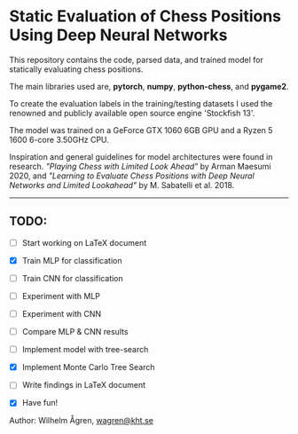 # Static Evaluation of Chess Positions Using Deep Neural Networks
This repository contains the code, parsed data, and trained model for statically evaluating chess positions. 

The main libraries used are, **pytorch**, **numpy**, **python-chess**, and **pygame2**.

To create the evaluation labels in the training/testing datasets I used the renowned and publicly available open source engine 'Stockfish 13'.

The model was trained on a GeForce GTX 1060 6GB GPU and a Ryzen 5 1600 6-core 3.50GHz CPU.

Inspiration and general guidelines for model architectures were found in research. *"Playing Chess with Limited Look Ahead"* by Arman Maesumi 2020, and *"Learning to Evaluate Chess Positions with Deep Neural Networks and Limited Lookahead"* by M. Sabatelli et al. 2018.

---
## TODO:
- [ ] Start working on LaTeX document
- [x] Train MLP for classification
- [ ] Train CNN for classification
- [ ] Experiment with MLP
- [ ] Experiment with CNN
- [ ] Compare MLP & CNN results
- [ ] Implement model with tree-search
- [x] Implement Monte Carlo Tree Search
- [ ] Write findings in LaTeX document
- [x] Have fun!


Author: Wilhelm Ågren, wagren@kht.se
